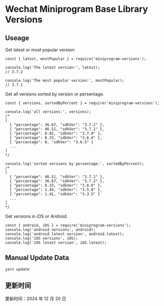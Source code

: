 
# Wechat Miniprogram Base Library Versions

## Useage

Get latest or most popular version:

```;
const { latest, mostPopular } = require('miniprogram-versions');

console.log('The latest version:', latest);
// 3.7.2

console.log('The most popular version:', mostPopular);
// 3.7.1

```

Get all versions sorted by version or persentage.

```
const { versions, sortedByPercent } = require('miniprogram-versions');

console.log('all versions:', versions);
/*
[
  { "percentage": 36.67, "sdkVer": "3.7.2" },
  { "percentage": 46.51, "sdkVer": "3.7.1" },
  { "percentage": 0.02, "sdkVer": "3.7.0" },
  { "percentage": 8.33, "sdkVer": "3.6.6" },
  { "percentage": 0, "sdkVer": "3.6.5" }
  ...
]
*/

console.log('sorted versions by persentage:', sortedByPercent);
/*
[
  { "percentage": 46.51, "sdkVer": "3.7.1" },
  { "percentage": 36.67, "sdkVer": "3.7.2" },
  { "percentage": 8.33, "sdkVer": "3.6.6" },
  { "percentage": 2.45, "sdkVer": "3.5.8" },
  { "percentage": 1.41, "sdkVer": "3.3.5" }
  ...
]
*/
```

Get versions in iOS or Android.

```
const { android, iOS } = require('miniprogram-versions');
console.log('android versions', android);
console.log('android latest version', android.latest);
console.log('iOS versions', iOS);
console.log('iOS latest version', iOS.latest);
```

## Manual Update Data

```
yarn update
```

## 更新时间

更新时间：2024 年 12 月 20 日
